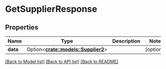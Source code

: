 # GetSupplierResponse

## Properties

Name | Type | Description | Notes
------------ | ------------- | ------------- | -------------
**data** | Option<[**crate::models::Supplier2**](Supplier_2.md)> |  | [optional]

[[Back to Model list]](../README.md#documentation-for-models) [[Back to API list]](../README.md#documentation-for-api-endpoints) [[Back to README]](../README.md)


